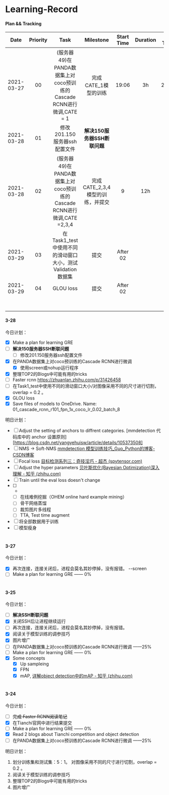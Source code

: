 # Learning-Record

#### Plan && Tracking

|    Date    | Priority |                             Task                             |            Milestone             | Start Time | Duration | End Time |  Result  |
| :--------: | :------: | :----------------------------------------------------------: | :------------------------------: | :--------: | :------: | :------: | :------: |
| 2021-03-27 |    00    | (服务器49)在PANDA数据集上对coco预训练的Cascade RCNN进行微调,CATE = 1 |       完成CATE_1模型的训练       |   19:06    |    3h    |  21:06   | 完成训练 |
| 2021-03-28 |    01    |                 修改201.150服务器ssh配置文件                 |   **解决150服务器SSH断联问题**   |            |          |          |          |
| 2021-03-28 |    02    | (服务器49)在PANDA数据集上对coco预训练的Cascade RCNN进行微调,CATE =2,3,4 | 完成CATE_2,3,4模型的训练，并提交 |     9      |   12h    |    21    |          |
| 2021-03-29 |    03    |  在Task1_test中使用不同的滑动窗口大小，测试Validation数据集  |               提交               |  After 02  |          |          |          |
| 2021-03-29 |    04    |                          GLOU loss                           |               提交               |  After 02  |          |          |          |
|            |          |                                                              |                                  |            |          |          |          |
|            |          |                                                              |                                  |            |          |          |          |
|            |          |                                                              |                                  |            |          |          |          |
|            |          |                                                              |                                  |            |          |          |          |
|            |          |                                                              |                                  |            |          |          |          |
|            |          |                                                              |                                  |            |          |          |          |
|            |          |                                                              |                                  |            |          |          |          |
|            |          |                                                              |                                  |            |          |          |          |



#### 3-28

今日计划：

- [x] Make a plan for learning GRE
- [ ] **解决150服务器SSH断联问题**
  - [ ] 修改201.150服务器ssh配置文件
- [x] 在PANDA数据集上对coco预训练的Cascade RCNN进行微调
  - [x] 使用screen或nohup运行程序
- [x] 整理TOP2的Blogs中可能有用的tricks
- [ ] Faster rcnn https://zhuanlan.zhihu.com/p/31426458
- [ ] 在Task1_test中使用不同的滑动窗口大小/对图像采用不同的尺寸进行切割，overlap = 0.2 。
- [x] GLOU loss
- [x] Save files of models to OneDrive. Name: 01_cascade_rcnn_r101_fpn_1x_coco_lr_0.02_batch_8

明日计划：

- [ ] Adjust the setting of anchors to diffrent categories. [mmdetection 代码库中的 anchor 设置原则][https://blog.csdn.net/yangyehuisw/article/details/105373508]
- [ ] NMS -> Soft-NMS [mmdetection 模型训练技巧_Guo_Python的博客-CSDN博客](https://blog.csdn.net/Guo_Python/article/details/108148385)
- [ ] Focal loss [目标检测系列三：奇技淫巧 - 超杰 (spytensor.com)](http://spytensor.com/index.php/archives/53/?telchm=x4e3v1)
- [ ] Adjust the hyper parameters [贝叶斯优化(Bayesian Optimization)深入理解 - 知乎 (zhihu.com)](https://zhuanlan.zhihu.com/p/53826787)
- [ ] Train until the eval loss doesn't change
- [ ] *
   - [ ] 在线难例挖掘（OHEM online hard example mining）
   - [ ] 骨干网络蒸馏
   - [ ] 裁剪图片多线程
   - [ ] TTA, Test time augment
- [ ] 将全部数据用于训练
- [ ] 模型瘦身

# 

#### 3-27

今日计划：

- [x] 再次连接，连接关闭后，进程会莫名其妙停掉，没有报错。 --screen
- [ ] Make a plan for learning GRE —— 0%

# 

#### 3-25

今日计划：

- [ ] **解决SSH断联问题**
- [x] 关闭SSH后让进程继续运行
- [ ] 再次连接，连接关闭后，进程会莫名其妙停掉，没有报错。
- [x] 阅读关于模型训练的调参技巧
- [x] 图片增广
- [ ] 在PANDA数据集上对coco预训练的Cascade RCNN进行微调 ——25%
- [ ] Make a plan for learning GRE —— 0%
- [x] Some concepts
  - [x] Up sampleing
  - [x] FPN
  - [x] mAP, [详解object detection中的mAP - 知乎 (zhihu.com)](https://zhuanlan.zhihu.com/p/56961620)

# 

#### 3-24

今日计划：

- [ ] ~~完成 Faster RCNN阅读笔记~~
- [x] 在Tianchi官网中进行结果提交
- [ ] Make a plan for learning GRE —— 0%
- [x] Read 2 blogs about Tianchi competition and object detection
- [ ] 在PANDA数据集上对coco预训练的Cascade RCNN进行微调 ——25%

明日计划：

1. 划分训练集和测试集：5：1。
   对图像采用不同的尺寸进行切割，overlap = 0.2 。
2. 阅读关于模型训练的调参技巧
3. 整理TOP2的Blogs中可能有用的tricks
4. 图片增广


